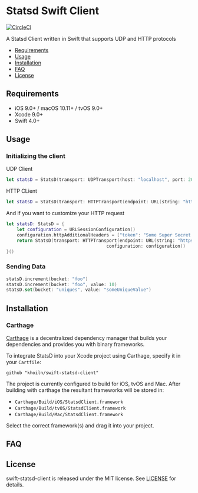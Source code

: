 # Statsd Swift Client

[![CircleCI](https://circleci.com/gh/khoiln/swift-statsd-client.svg?style=svg)](https://circleci.com/gh/khoiln/swift-statsd-client)

A Statsd Client written in Swift that supports UDP and HTTP protocols

- [Requirements](#requirements)
- [Usage](#usage)
- [Installation](#installation)
- [FAQ](#faq)
- [License](#license)

## Requirements

- iOS 9.0+ / macOS 10.11+ / tvOS 9.0+
- Xcode 9.0+
- Swift 4.0+

## Usage

### Initializing the client

UDP Client
```swift
let statsD = StatsD(transport: UDPTransport(host: "localhost", port: 2003))
```

HTTP CLient
```swift
let statsD = StatsD(transport: HTTPTransport(endpoint: URL(string: "https://localhost:8888/statsd")!)
```

And if you want to customize your HTTP request
```swift
let statsD: StatsD = {
    let configuration = URLSessionConfiguration()
    configuration.httpAdditionalHeaders = ["token": "Some Super Secret Token"]
    return StatsD(transport: HTTPTransport(endpoint: URL(string: "https://localhost:8888/statsd")!,
                                      configuration: configuration))
}()
```

### Sending Data

```swift
statsD.increment(bucket: "foo")
statsD.increment(bucket: "foo", value: 10)
statsD.set(bucket: "uniques", value: "someUniqueValue")
```

## Installation

### Carthage

[Carthage](https://github.com/Carthage/Carthage) is a decentralized dependency manager that builds your dependencies and provides you with binary frameworks.

To integrate StatsD into your Xcode project using Carthage, specify it in your `Cartfile`:

```ogdl
github "khoiln/swift-statsd-client"
```

The project is currently configured to build for iOS, tvOS and Mac. After building with carthage the resultant frameworks will be stored in:

* `Carthage/Build/iOS/StatsdClient.framework`
* `Carthage/Build/tvOS/StatsdClient.framework`
* `Carthage/Build/Mac/StatsdClient.framework`

Select the correct framework(s) and drag it into your project.

## FAQ

## License

swift-statsd-client is released under the MIT license. See [LICENSE](https://github.com/khoiln/swift-statsd-client/blob/master/LICENSE) for details.
